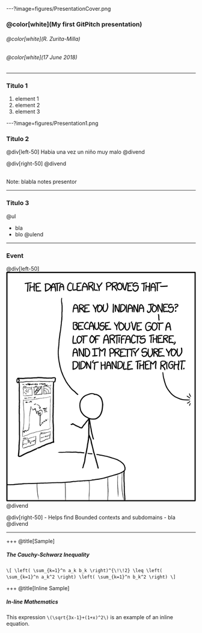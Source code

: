 ---?image=figures/PresentationCover.png

### @color[white](My first GitPitch presentation)
###### @color[white](R. Zurita-Milla)
###### @color[white](17 June 2018)

---
### Titulo 1
1. element 1
2. element 2
3. element 3

---?image=figures/Presentation1.png

### Titulo 2

@div[left-50]
Habia una vez un niño muy malo
@divend

@div[right-50]
@divend
<br><br>

Note: blabla notes presentor

---
### Titulo 3
@ul
- bla 
- blo
@ulend

---
### Event 
@div[left-50]
![](figures/artifacts_2x.png)
@divend

@div[right-50]
    - Helps find Bounded contexts and subdomains
    - bla 
@divend

---
+++
@title[Sample]

##### The Cauchy-Schwarz Inequality

`\[
\left( \sum_{k=1}^n a_k b_k \right)^{\!\!2} \leq
 \left( \sum_{k=1}^n a_k^2 \right) \left( \sum_{k=1}^n b_k^2 \right)
\]`

+++
@title[Inline Sample]

##### In-line Mathematics

This expression `\(\sqrt{3x-1}+(1+x)^2\)` is an example of an inline equation.










